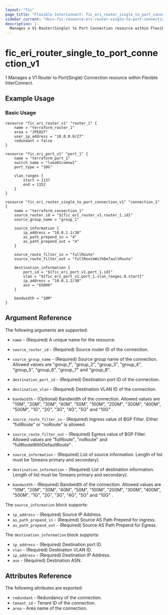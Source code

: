 ```yaml
---
layout: "fic"
page_title: "Flexible InterConnect: fic_eri_router_single_to_port_connection_v1"
sidebar_current: "docs-fic-resource-eri-router-single-to-port-connection-v1"
description: |-
  Manages a V1 Router(Single) to Port Connection resource within Flexible InterConnect.
---
```


# fic\_eri\_router\_single\_to\_port\_connection\_v1
1
Manages a V1 Router to Port(Single) Connection resource within Flexible InterConnect.

## Example Usage

### Basic Usage

```hcl
resource "fic_eri_router_v1" "router_1" {
	name = "terraform_router_1"
	area = "JPEAST"
	user_ip_address = "10.0.0.0/27"
	redundant = false
}

resource "fic_eri_port_v1" "port_1" {
	name = "terraform_port_1"
	switch_name = "lxea01comnw1"
	port_type = "10G"

	vlan_ranges {
		start = 1137
		end = 1152
	}
}

resource "fic_eri_router_single_to_port_connection_v1" "connection_1" {
	name = "terraform_connection_1"
	source_router_id = "${fic_eri_router_v1.router_1.id}"
	source_group_name = "group_1"

	source_information {
		ip_address = "10.0.1.1/30"
		as_path_prepend_in = "4"
		as_path_prepend_out = "4"
	}

	source_route_filter_in = "fullRoute"
	source_route_filter_out = "fullRouteWithDefaultRoute"

	destination_information {
		port_id = "${fic_eri_port_v1.port_1.id}"
		vlan = "${fic_eri_port_v1.port_1.vlan_ranges.0.start}"
		ip_address = "10.0.1.2/30"
		asn = "65000"
	}

	bandwidth = "10M"
}
```

## Argument Reference

The following arguments are supported:

* `name` - (Required) A unique name for the resource.

* `source_router_id` - (Required) Source router ID of the connection.

* `source_group_name` - (Required) Source group name of the connection.
  Allowed values are "group_1", "group_2", "group_3", "group_4",
"group_5", "group_6", "group_7" and "group_8".

* `destination_port_id` - (Required) Destination port ID of the connection.

* `destination_vlan` - (Required) Destination VLAN ID of the connection.

* `bandwidth` - (Optional) Bandwidth of the connection. 
  Allowed values are "10M", "20M", "30M", "40M", "50M", "100M", "200M", "300M", "400M", "500M",
  "1G", "2G", "3G", "4G", "5G" and "10G" .

* `source_route_filter_in` - (Required) Ingress value of BGP Filter. 
  Either "fullRoute" or "noRoute" is allowed.

* `source_route_filter_out` - (Required) Egress value of BGP Filter. 
  Allowed values are "fullRoute", "noRoute" and "fullRouteWithDefaultRoute" .

* `source_information` - (Required) List of source information. 
  Length of list must be 1(means primary and secondary).

* `destination_information` - (Required) List of destination information. 
  Length of list must be 1(means primary and secondary).

* `bandwidth` - (Required) Bandwidth of the connection.
  Allowed values are "10M", "20M", "30M", "40M", "50M", "100M",
  "200M", "300M", "400M", "500M", "1G", "2G", "3G", "4G", 
  "5G" and "10G" .

The `source_information` block supports:

* `ip_address` - (Required) Source IP Address.
* `as_path_prepend_in` - (Required) Source AS Path Prepend for ingress.
* `as_path_prepend_out` - (Required) Source AS Path Prepend for Egress.

The `destination_information` block supports:

* `ip_address` - (Required) Destination port ID.
* `vlan` - (Required) Destination VLAN ID.
* `ip_address` - (Required) Destination IP Address.
* `asn` - (Required) Destination ASN.

## Attributes Reference

The following attributes are exported:

* `redundant` - Redundancy of the connection.
* `tenant_id` - Tenant ID of the connection.
* `area` - Area name of the connection.

